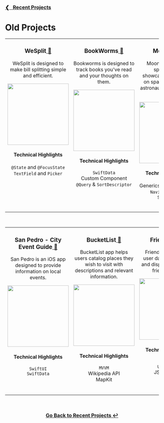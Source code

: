 <h3><a href="https://github.com/ricardonovelot">❮‎‎‎ &nbsp; Recent Projects</a></h3>

<h1>Old Projects</h1>

<table>
<tr>

<!-- PROJECT 1 -->
  
<td valign="top" align="center" width="380">
<h3>WeSplit<a href="https://github.com/ricardonovelot/WeSplit"> 🔗</a></h3>

<p>WeSplit is designed to make bill splitting simple and efficient.</p>

<img src="https://github.com/ricardonovelot/WeSplit/assets/84286086/3af0962b-8838-441b-8f25-139231efb13a" width="200">
<h4>Technical Highlights</h4>

<p>
  <code>@State</code> and <code>@FocusState</code><br>
  <code>TextField</code> and <code>Picker</code>
</p>
<br>
</td>

<!-- PROJECT 2 -->
  
<td valign="top" align="center" width="380">
<h3>BookWorms<a href="https://github.com/ricardonovelot/BookWorms"> 🔗</a></h3>

<p>Bookworms is designed to track books you've read and your thoughts on them.</p>

<img src="https://github.com/ricardonovelot/BookWorms/assets/84286086/b792b98e-516b-4435-b305-e1f33ece8049" width="200">
<h4>Technical Highlights</h4>

<p>
  <code>SwiftData</code><br>
  Custom Component<br>
  <code>@Query</code> & <code>SortDescriptor</code>
</p>
</td>

<!-- PROJECT 3 -->

<td valign="top" align="center" width="380">

<h3>MoonShot<a href="https://github.com/ricardonovelot/Moonshot"> 🔗</a></h3>

<p>Moonshot dives into space history, showcasing information on space missions and astronauts in an engaging way.</p>

<img src="https://github.com/ricardonovelot/Moonshot/assets/84286086/63e9c612-1b0e-4d8c-b00b-a08ad800ab13" width="200">
<h4>Technical Highlights</h4>

<p>
  Generics for Codable Data<br>
  <code>NavigationLink</code> & <code>ScrollView</code>
</p>
<br>
</td>  
</tr>
</table>
<br>
<!-- ROW 2 -->
<table>
<tr>

<!-- PROJECT 4 -->
  
<td valign="top" align="center" width="380">
  
<h3>San Pedro - City Event Guide<a href="https://github.com/ricardonovelot/SanPedroEventGuide"> 🔗</a></h3>

<p>San Pedro is an iOS app designed to provide information on local events.</p>

<img src="https://github.com/ricardonovelot/EventosSanPedro/assets/84286086/f582f6ef-5b37-4587-81c0-c827469adf5a" width="200">
<h4>Technical Highlights</h4>

<p>
  <code>SwiftUI</code><br>
  <code>SwiftData</code>
</p>
<br>
</td>

<!-- PROJECT 5 -->
  
<td valign="top" align="center" width="380">

<h3>BucketList<a href="https://github.com/ricardonovelot/BucketList"> 🔗</a></h3>

<p>BucketList app helps users catalog places they wish to visit with descriptions and relevant information.</p>

<img src="https://github.com/ricardonovelot/Projects/assets/84286086/bd65c0aa-914a-491a-a00a-972ebadb5620" width="200">
<h4>Technical Highlights</h4>

<p>
  <code>MVVM</code><br>
  Wikipedia API<br>
  MapKit
</p>
<br>
</td>

<!-- PROJECT 6 -->

<td valign="top" align="center" width="380">

<h3>FriendFaces<a href="https://github.com/ricardonovelot/FriendFaces"> 🔗</a></h3>

<p>FriendFaces retrieves user data from the web and displays it in a user-friendly format.</p>

<img src="https://github.com/ricardonovelot/FriendFaces/assets/84286086/f37784ef-9b1b-4041-acd3-60b0e5da563a" width="200">
<h4>Technical Highlights</h4>

<p>
  <code>SwiftData</code><br>
  <code>URLSession</code><br>
  JSON parsing
</p>
<br>
</td>
  
</tr>

</table>

<br>
<h3 align="center"><a href="https://github.com/ricardonovelot">Go Back to Recent Projects ↩</a></h3>
<br>
